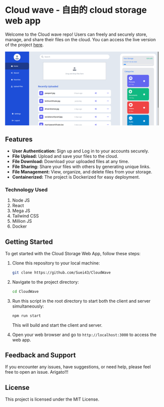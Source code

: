 # Cloud wave - 自由的 cloud storage web app

Welcome to the Cloud wave repo! Users can freely and securely store, manage, and share their files on the cloud. You can access the live version of the project [here](https://cloud-wave-x9iy.onrender.com).

![Project Demo](https://github.com/Suei43/CloudWave/blob/main/readme-assets/readme-demo.png)

## Features

- **User Authentication:** Sign up and Log in to your accounts securely.
- **File Upload:** Upload and save your files to the cloud.
- **File Download:** Download your uploaded files at any time.
- **File Sharing:** Share your files with others by generating unique links.
- **File Management:** View, organize, and delete files from your storage.
- **Containerized:** The project is Dockerized for easy deployment.

### Technology Used
1. Node JS
2. React
3. Mega JS
4. Tailwind CSS
5. Million JS
6. Docker

## Getting Started

To get started with the Cloud Storage Web App, follow these steps:

1. Clone this repository to your local machine:

   ```bash
   git clone https://github.com/Suei43/CloudWave
   ```

2. Navigate to the project directory:

   ```bash
   cd CloudWave
   ```

3. Run this script in the root directory to start both the client and server simultaneously:

   ```bash
   npm run start
   ```

   This will build and start the client and server.

4. Open your web browser and go to `http://localhost:3000` to access the web app.


## Feedback and Support

If you encounter any issues, have suggestions, or need help, please feel free to open an issue. Arigato!!!

## License

This project is licensed under the MIT License.
